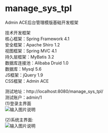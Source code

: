 # manage_sys_tpl
Admin ACE后台管理模版基础开发框架

技术开发框架<br/>
核心框架：Spring Framework 4.1<br/>
安全框架：Apache Shiro 1.2<br/>
视图框架：Spring MVC 4.1<br/>
持久层框架：MyBatis 3.2<br/>
数据库连接池：Alibaba Druid 1.0<br/>
数据库：Mysql 5.6<br/>
JS框架：jQuery 1.9<br/>
CSS框架：Admin ACE<br/>

测试地址：http://localhost:8080/manage_sys_tpl/<br/>
测试账户：admin/1<br/>
(1)登录主界面<br/>
![输入图片说明](http://git.oschina.net/uploads/images/2016/0504/231050_a13c831b_56546.png "在这里输入图片标题")

(2)系统主界面:<br/>
![输入图片说明](http://git.oschina.net/uploads/images/2016/0504/231110_be5c2826_56546.png "在这里输入图片标题")
